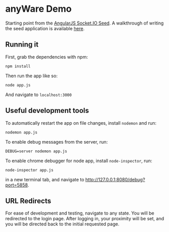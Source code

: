 # anyWare Demo

Starting point from the [AngularJS Socket.IO Seed](https://github.com/btford/angular-socket-io-seed). 
A walkthrough of writing the seed application is available [here](http://briantford.com/blog/angular-socket-io.html).

## Running it

First, grab the dependencies with npm:

    npm install

Then run the app like so:

    node app.js

And navigate to `localhost:3000`

## Useful development tools

To automatically restart the app on file changes, install `nodemon` and run:

	nodemon app.js

To enable debug messages from the server, run:

	DEBUG=server nodemon app.js

To enable chrome debugger for node app, install `node-inspector`, run:

	node-inspector app.js

in a new terminal tab, and navigate to http://127.0.0.1:8080/debug?port=5858.

## URL Redirects

For ease of development and testing, navigate to any state. You will be
redirected to the login page. After logging in, your proximity will be set,
and you will be directed back to the initial requested page.
